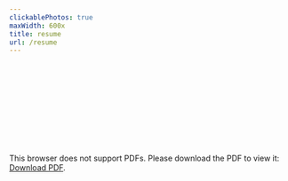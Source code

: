 ```yaml
---
clickablePhotos: true
maxWidth: 600x
title: resume
url: /resume
---
```


<object data="/photos/PNguyen-resume.pdf" type="application/pdf" width="800px" height="700px">
    <embed src="/photos/PNguyen-resume.pdf">
        <p>This browser does not support PDFs. Please download the PDF to view it: <a href="/photos/PNguyen-resume.pdf">Download PDF</a>.</p>
    </embed>
</object>